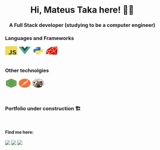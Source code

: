 <h1 align="center">Hi, Mateus Taka here! 👋😁</h1>
<h3 align="center">A Full Stack developer (studying to be a computer engineer)</h3>

### Languages and Frameworks
<div style="display: inline_block">
  <img align="center" alt="Js" height="30" width="40" src="https://raw.githubusercontent.com/devicons/devicon/master/icons/javascript/javascript-original.svg">
  <img align="center" alt="VueJS" height="30" width="40" src="https://raw.githubusercontent.com/devicons/devicon/master/icons/vuejs/vuejs-original.svg">
  <img align="center" alt="Python" height="30" width="40" src="https://raw.githubusercontent.com/devicons/devicon/master/icons/python/python-original.svg">
  <img align="center" alt="Ruby" height="30" width="40" src="https://raw.githubusercontent.com/devicons/devicon/master/icons/ruby/ruby-plain.svg">
</div><br>

### Other technolgies
<div style="display: inline_block">
  <img align="center" alt="NodeJS" height="30" width="40" src="https://raw.githubusercontent.com/devicons/devicon/master/icons/nodejs/nodejs-plain.svg">
  <img align="center" alt="Postamn" height="30" width="40" src="https://raw.githubusercontent.com/devicons/devicon/master/icons/postman/postman-original.svg">
  <img align="center" alt="DBeaver" height="30" width="40" src="https://raw.githubusercontent.com/devicons/devicon/master/icons/dbeaver/dbeaver-original.svg">
</div><br><br>

<!--
<div>
   <a href="https://github.com/MateusTakamatsu">
   <img height="180em" src="https://github-readme-stats.vercel.app/api?username=MateusTakamatsu&show_icons=true&theme=monokai&include_all_commits=true&count_private=true"/>
   <img height="180em" src="https://github-readme-stats.vercel.app/api/top-langs/?username=MateusTakamatsu&layout=compact&langs_count=6&theme=monokai"/>
</div><br>
-->

### Portfolio under construction 🏗️
<br>

#### Find me here:
<div>
  <a href = "mailto:mateus.takamatsu.dev@gmail.com"><img src="https://img.shields.io/badge/-Gmail-%23333?style=for-the-badge&logo=gmail&logoColor=white" target="_blank"></a>
  <a href="https://www.linkedin.com/in/mateus-machado-takamatsu-999822310" target="_blank"><img src="https://img.shields.io/badge/-LinkedIn-%230072B1?style=for-the-badge&logo=LinkedIn&logoColor=white" target="_blank"></a>
  <a href="https://instagram.com/mateustaka" target="_blank"><img src="https://img.shields.io/badge/-Instagram-%23E4405F?style=for-the-badge&logo=instagram&logoColor=white" target="_blank"></a>
</div>
<div>
  <!--
  ![Snake animation](https://github.com/MateusTakamatsu/MateusTakamatsu/blob/output/github-contribution-grid-snake.svg)
  -->
</div>
